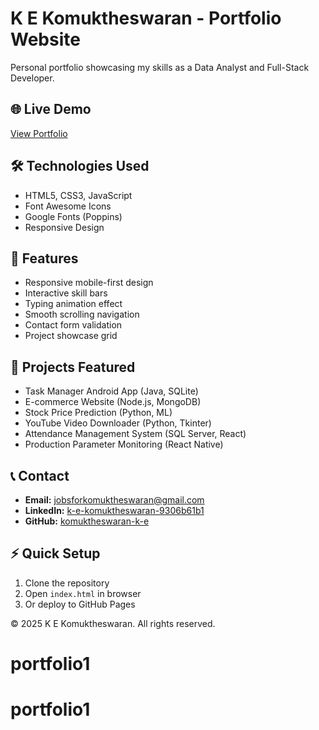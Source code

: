 # K E Komuktheswaran - Portfolio Website

Personal portfolio showcasing my skills as a Data Analyst and Full-Stack Developer.

## 🌐 Live Demo
[View Portfolio](https://komuktheswaran1066.github.io/Portfolio/)

## 🛠 Technologies Used
- HTML5, CSS3, JavaScript
- Font Awesome Icons
- Google Fonts (Poppins)
- Responsive Design

## 📱 Features
- Responsive mobile-first design
- Interactive skill bars
- Typing animation effect  
- Smooth scrolling navigation
- Contact form validation
- Project showcase grid

## 🚀 Projects Featured
- Task Manager Android App (Java, SQLite)
- E-commerce Website (Node.js, MongoDB)  
- Stock Price Prediction (Python, ML)
- YouTube Video Downloader (Python, Tkinter)
- Attendance Management System (SQL Server, React)
- Production Parameter Monitoring (React Native)

## 📞 Contact
- **Email:** jobsforkomuktheswaran@gmail.com
- **LinkedIn:** [k-e-komuktheswaran-9306b61b1](https://linkedin.com/in/k-e-komuktheswaran-9306b61b1)
- **GitHub:** [komuktheswaran-k-e](https://github.com/komuktheswaran-k-e)

## ⚡ Quick Setup
1. Clone the repository
2. Open `index.html` in browser
3. Or deploy to GitHub Pages

© 2025 K E Komuktheswaran. All rights reserved.
# portfolio1
# portfolio1
